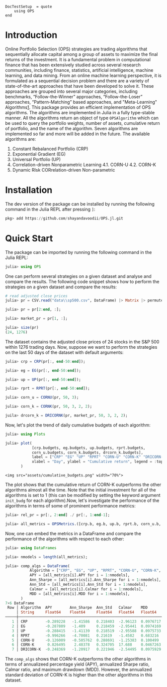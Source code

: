 ```@meta
DocTestSetup  = quote
    using OPS
end
```

# Introduction
Online Portfolio Selection (OPS) strategies are trading algorithms that sequentially allocate capital among a group of assets to maximize the final returns of the investment. It is a fundamental problem in computational finance that has been extensively studied across several research communities, including finance, statistics, artificial intelligence, machine learning, and data mining. From an online machine learning perspective, it is formulated as a sequential decision problem and there are a variety of state-of-the-art approaches that have been developed to solve it. These approaches are grouped into several major categories, including benchmarks, “Follow-the-Winner” approaches, “Follow-the-Loser” approaches, “Pattern-Matching” based approaches, and "Meta-Learning" Algorithms[1](https://arxiv.org/abs/1212.2129).
This package provides an efficient implementation of OPS algorithms. The algorithms are implemented in Julia in a fully type-stable manner. All the algorithms return an object of type `OPSAlgorithm` which can be used to query the portfolio weights, number of assets,  cumulative return of portfolio, and the name of the algorithm. Seven algorithms are implemented so far and more will be added in the future. The available algorithms are:
1. Constant Rebalanced Portfolio (CRP)
2. Exponential Gradient (EG)
3. Universal Portfolio (UP)
4. Correlation-driven Nonparametric Learning
    4.1. CORN-U
    4.2. CORN-K
5. Dynamic RIsk CORrelation-driven Non-parametric

# Installation
The dev version of the package can be installed by running the following command in the Julia REPL after pressing `]`:
```julia
pkg> add https://github.com/shayandavoodii/OPS.jl.git
```

# Quick Start
The package can be imported by running the following command in the Julia REPL:
```julia
julia> using OPS
```
One can perform several strategies on a given dataset and analyse and compare the results. The following code snippet shows how to perform the strategies on a given dataset and compare the results:
```julia
# read adjusted close prices
julia> pr = CSV.read("data\\sp500.csv", DataFrame) |> Matrix |> permutedims;

julia> pr = pr[2:end, :];

julia> market_pr = pr[1, :];

julia> size(pr)
(24, 1276)
```
The dataset contains the adjusted close prices of 24 stocks in the S&P 500 within 1276 trading days. Now, suppose we want to perform the strategies on the last 50 days of the dataset with default arguments:
```julia
julia> crp = CRP(pr[:, end-50:end]);

julia> eg = EG(pr[:, end-50:end]);

julia> up = UP(pr[:, end-50:end]);

julia> rprt = RPRT(pr[:, end-50:end]);

julia> corn_u = CORNU(pr, 50, 3);

julia> corn_k = CORNK(pr, 50, 3, 2, 2);

juila> drcorn_k = DRICORNK(pr, market_pr, 50, 3, 2, 2);
```
Now, let's plot the trend of daily cumulative budgets of each algorithm:
```julia
julia> using Plots

julia> plot(
            [crp.budgets, eg.budgets, up.budgets, rprt.budgets,
            corn_u.budgets, corn_k.budgets, drcorn_k.budgets], 
            label = ["CRP" "EG" "UP" "RPRT" "CORN-U" "CORN-K" "DRICORN-K"], 
            xlabel = "Day", ylabel = "Cumulative return", legend = :topleft
       )
```

```@raw html
<img src="assets/cumulative_budgets.png" width="70%">
```

The plot shows that the cumulative return of CORN-K outperforms the other algorithms almost all the time. Note that the initial investment for all of the algorithms is set to 1 (this can be modified by setting the keyword argument `init_budg` for each algorithm).Now, let's investigate the performance of the algorithms in terms of some of prominent performance metrics:
```julia
julia> rel_pr = pr[:, 2:end] ./ pr[:, 1:end-1];

julia> all_metrics = OPSMetrics.([crp.b, eg.b, up.b, rprt.b, corn_u.b, corn_k.b, drcorn_k.b], Ref(rel_pr));
```
Now, one can embed the metrics in a DataFrame and compare the performance of the algorithms with respect to each other:
```julia
julia> using DataFrames

julia> nmodels = length(all_metrics);

julia> comp_algs = DataFrame(
           Algorithm = ["CRP", "EG", "UP", "RPRT", "CORN-U", "CORN-K", "DRICORN-K"],
           APY = [all_metrics[i].APY for i = 1:nmodels],
           Ann_Sharpe = [all_metrics[i].Ann_Sharpe for i = 1:nmodels],
           Ann_Std = [all_metrics[i].Ann_Std for i = 1:nmodels],
           Calmar = [all_metrics[i].Calmar for i = 1:nmodels],
           MDD = [all_metrics[i].MDD for i = 1:nmodels],
       )
7×6 DataFrame
 Row │ Algorithm  APY        Ann_Sharpe  Ann_Std   Calmar    MDD       
     │ String     Float64    Float64     Float64   Float64   Float64   
─────┼─────────────────────────────────────────────────────────────────
   1 │ CRP        -0.289228   -1.41586   0.218403  -2.96123  0.0976717
   2 │ EG         -0.287809   -1.409     0.218459  -2.95441  0.0974169
   3 │ UP         -0.288415   -1.41139   0.218519  -2.95588  0.0975733
   4 │ RPRT       -0.996266   -4.70081   0.21619   -1.4582   0.683216
   5 │ CORN-U     -0.126009   -0.505762  0.288691  -1.25383  0.100499
   6 │ CORN-K      0.826495    2.48378   0.324705  17.688    0.0467263
   7 │ DRICORN-K  -0.248369   -1.20917   0.221946  -2.54495  0.0975929
```
The `comp_algs` shows that CORN-K outperforms the other algorithms in terms of annualizeed percentage yield (APY), annualized Sharpe ratio, Calmar ratio, and maximum drawdown (MDD). However, the annualized standard deviation of CORN-K is higher than the other algorithms in this dataset.
